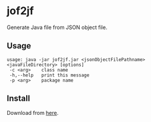 # jof2jf

Generate Java file from JSON object file.

## Usage

```shell
usage: java -jar jof2jf.jar <jsonObjectFilePathname> <javaFileDirectory> [options]
 -c <arg>    class name
 -h,--help   print this message
 -p <arg>    package name
```

## Install

Download from [here](https://github.com/h2cone/jof2jf/releases).
